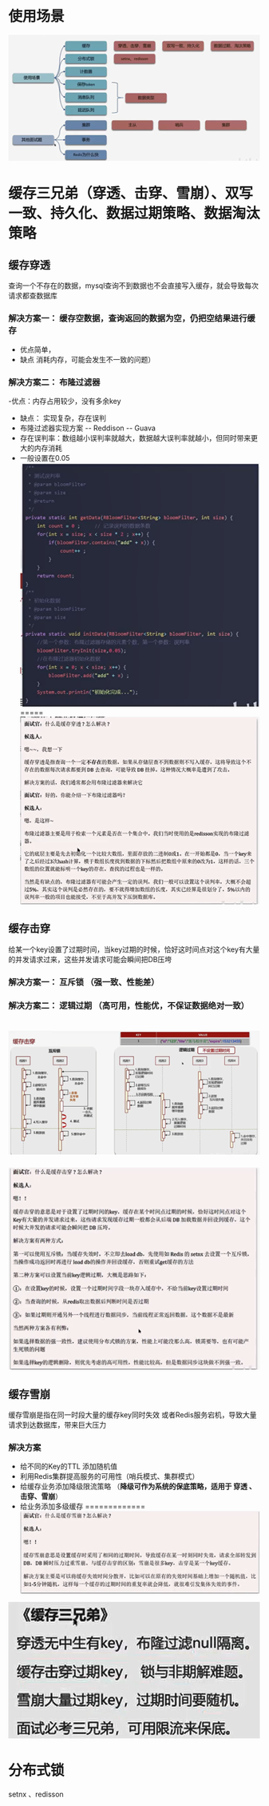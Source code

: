 # 使用场景
![img_4.png](img_4.png)
 
# 缓存三兄弟（穿透、击穿、雪崩）、双写一致、持久化、数据过期策略、数据淘汰策略

## 缓存穿透
查询一个不存在的数据，mysql查询不到数据也不会直接写入缓存，就会导致每次请求都查数据库
### 解决方案一： 缓存空数据，查询返回的数据为空，仍把空结果进行缓存
- 优点简单，
- 缺点 消耗内存，可能会发生不一致的问题）
### 解决方案二： 布隆过滤器    
-优点：内存占用较少，没有多余key
- 缺点： 实现复杂，存在误判
- 布隆过滤器实现方案
-- Reddison
-- Guava
- 存在误判率：数组越小误判率就越大，数据越大误判率就越小，但同时带来更大的内存消耗
- 一般设置在0.05
![img_5.png](img_5.png)
=====
![img_6.png](img_6.png)

## 缓存击穿
给某一个key设置了过期时间，当key过期的时候，恰好这时间点对这个key有大量的并发请求过来，这些并发请求可能会瞬间把DB压垮
### 解决方案一： 互斥锁  （强一致、性能差）
### 解决方案二： 逻辑过期 （高可用，性能优，不保证数据绝对一致）
![img_7.png](img_7.png)
=========
![img_8.png](img_8.png) 

## 缓存雪崩
缓存雪崩是指在同一时段大量的缓存key同时失效 或者Redis服务宕机，导致大量请求到达数据库，带来巨大压力
### 解决方案
- 给不同的Key的TTL 添加随机值
- 利用Redis集群提高服务的可用性（哨兵模式、集群模式）
- 给缓存业务添加降级限流策略 （**降级可作为系统的保底策略，适用于  穿透 、击穿、雪崩**）
- 给业务添加多级缓存
=============
![img_9.png](img_9.png)

![img_10.png](img_10.png)
# 分布式锁 
setnx 、redisson


